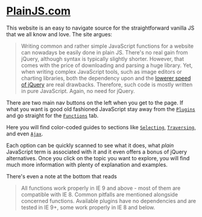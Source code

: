 # [PlainJS.com](https://plainjs.com/)

This website is an easy to navigate source for the straightforward vanilla JS that we all know and love.  The site argues:
>Writing common and rather simple JavaScript functions for a website can nowadays be easily done in plain JS. There's no real gain from jQuery, although syntax is typically slightly shorter. However, that comes with the price of downloading and parsing a huge library. Yet, when writing complex JavaScript tools, such as image editors or charting libraries, both the dependency upon and the [lowerer speed of jQuery](http://vanilla-js.com/) are real drawbacks. Therefore, such code is mostly written in pure JavaScript. Again, no need for jQuery.

There are two main nav buttons on the left when you get to the page.  If what you want is good old fashioned JavaScript stay away from the [`Plugins`](https://plainjs.com/javascript/plugins/) and go straight for the [`Functions`](https://plainjs.com/javascript/) tab.

Here you will find color-coded guides to sections like [`Selecting`](https://plainjs.com/javascript/selecting/), [`Traversing`](https://plainjs.com/javascript/traversing/), and even [`Ajax`](https://plainjs.com/javascript/ajax/).  

Each option can be quickly scanned to see what it does, what _plain_ JavaScript term is associated with it and it even offers a bonus of jQuery alternatives.  Once you click on the topic you want to explore, you will find much more information with plenty of explanation and examples.

There's even a note at the bottom that reads
>All functions work properly in IE 9 and above - most of them are compatible with IE 8. Common pitfalls are mentioned alongside concerned functions. Available plugins have no dependencies and are tested in IE 9+, some work properly in IE 8 and below.
